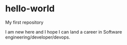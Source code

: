 # hello-world
My first repository

I am new here and I hope I can land a career in Software engineering/developer/devops.

